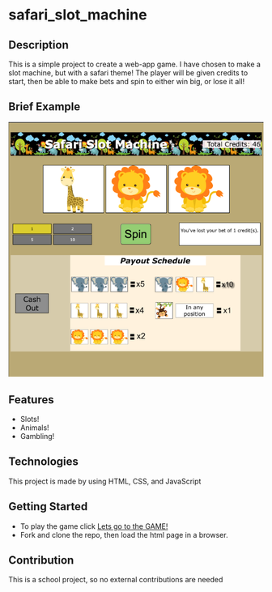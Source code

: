 # safari_slot_machine


## Description
This is a simple project to create a web-app game. I have chosen to make a slot machine, but with a safari theme! The player will be given credits to start, then
be able to make bets and spin to either win big, or lose it all!

## Brief Example
![](./images/safari_slotmachine.png)

## Features
- Slots!
- Animals!
- Gambling!

## Technologies
This project is made by using HTML, CSS, and JavaScript

## Getting Started
- To play the game click [Lets go to the GAME!](https://andiflames.github.io/safari_slot_machine/) 
- Fork and clone the repo, then load the html page in a browser.

## Contribution
This is a school project, so no external contributions are needed